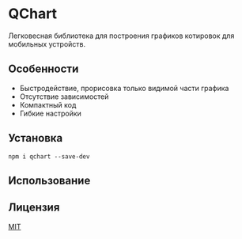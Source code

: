 # QChart

Легковесная библиотека для построения графиков котировок для мобильных устройств.

## Особенности
- Быстродействие, прорисовка только видимой части графика
- Отсутствие зависимостей
- Компактный код
- Гибкие настройки

## Установка
```
npm i qchart --save-dev
```

## Использование

## Лицензия
[MIT](./LICENSE)
